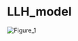 # LLH_model

![Figure_1](https://github.com/user-attachments/assets/5fc8ca51-2d10-448c-a20c-0af697a7ce2c)
